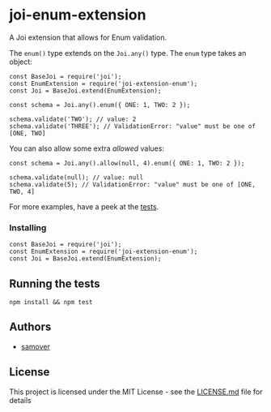 # joi-enum-extension

A Joi extension that allows for Enum validation.

The `enum()` type extends on the `Joi.any()` type. The `enum` type takes an object:

```
const BaseJoi = require('joi');
const EnumExtension = require('joi-extension-enum');
const Joi = BaseJoi.extend(EnumExtension);

const schema = Joi.any().enum({ ONE: 1, TWO: 2 });

schema.validate('TWO'); // value: 2
schema.validate('THREE'); // ValidationError: "value" must be one of [ONE, TWO]
```

You can also allow some extra *allowed* values:

```
const schema = Joi.any().allow(null, 4).enum({ ONE: 1, TWO: 2 });

schema.validate(null); // value: null
schema.validate(5); // ValidationError: "value" must be one of [ONE, TWO, 4]
```

For more examples, have a peek at the [tests](test/enum.test.js).

### Installing

```
const BaseJoi = require('joi');
const EnumExtension = require('joi-extension-enum');
const Joi = BaseJoi.extend(EnumExtension);
```

## Running the tests

`npm install && npm test`

## Authors

* [samover](https://github.com/samover)

## License

This project is licensed under the MIT License - see the [LICENSE.md](LICENSE.md) file for details
